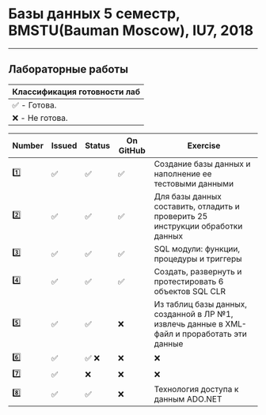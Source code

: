 # Базы данных 5 семестр, BMSTU(Bauman Moscow), IU7, 2018
---
<h2>Лабораторные работы</h2>

| Классификация готовности лаб |
|---|
| :white_check_mark: - Готова. |
| :x: - Не готова. |

| Number | Issued | Status | On GitHub | Exercise |
|------|---|------|----------|---|
| :one: | :white_check_mark: | :white_check_mark: | :white_check_mark: | Создание базы данных и наполнение ее тестовыми данными |
| :two: | :white_check_mark: | :white_check_mark: | :white_check_mark: | Для базы данных составить, отладить и проверить 25 инструкции обработки данных |
| :three: | :white_check_mark: | :white_check_mark: | :white_check_mark: | SQL модули: функции, процедуры и триггеры |
| :four: | :white_check_mark: | :white_check_mark: | :white_check_mark: | Создать, развернуть и протестировать 6 объектов SQL CLR |
| :five: | :white_check_mark: | :white_check_mark: | :x: | Из таблиц базы данных, созданной в ЛР №1, извлечь данные в XML-файл и проработать эти данные |
| :six: | :white_check_mark: | :white_check_mark: :x: | :x: | :x: |
| :seven: | :white_check_mark: | :x: | :x: | :x: |
| :eight: | :white_check_mark: | :white_check_mark: | :x: | Технология доступа к данным ADO.NET |
